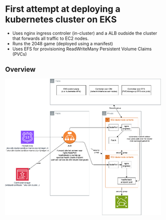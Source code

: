 # First attempt at deploying a kubernetes cluster on EKS


- Uses nginx ingress controler (in-cluster) and a ALB oudside the cluster that forwards all traffic to EC2 nodes.
- Runs the 2048 game (deployed using a manifest)
- Uses EFS for provisioning ReadWriteMany Persistent Volume Claims (PVCs)


## Overview
![Overview](./docs/overview.drawio.png)